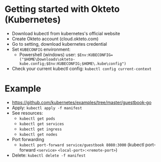 # Getting started with Okteto (Kubernetes)

* Download kubectl from kubernetes's official website
* Create Okteto account (cloud.okteto.com)
* Go to setting, download kubernetes credential
* Set `KUBECONFIG` environment: 
    - Powershell (windows) user: `$Env:KUBECONFIG=("$HOME\Downloads\okteto-kube.config;$Env:KUBECONFIG;$HOME\.kube\config")`
* Check your current kubectl config: `kubectl config current-context`

# Example

* https://github.com/kubernetes/examples/tree/master/guestbook-go
* Apply: `kubectl apply -f manifest`
* See resources:
    - `kubectl get pods`
    - `kubectl get services`
    - `kubectl get ingress`
    - `kubectl get nodes`
* Port forwarding
    - `kubectl port-forward service/guestbook 8080:3000` (kubectl port-forward `<service>` `<local-port>:<remote-port>`)
* Delete: `kubectl delete -f manifest`